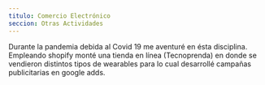 ```yaml
---
titulo: Comercio Electrónico
seccion: Otras Actividades
---
```


Durante la pandemia debida al Covid 19 me aventuré en ésta disciplina. Empleando shopify monté una tienda en línea (Tecnoprenda) en donde se vendieron distintos tipos de wearables para lo cual desarrollé campañas publicitarias en google adds.